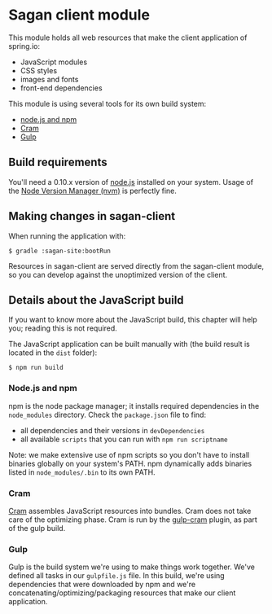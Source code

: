 # Sagan client module

This module holds all web resources that make the client application of spring.io:

* JavaScript modules
* CSS styles
* images and fonts
* front-end dependencies

This module is using several tools for its own build system:

* [node.js and npm](http://nodejs.org)
* [Cram](https://github.com/cujojs/cram)
* [Gulp](http://gulpjs.com)

## Build requirements

You'll need a 0.10.x version of [node.js](http://nodejs.org) installed on your system.
Usage of the [Node Version Manager (nvm)](https://github.com/creationix/nvm) is perfectly fine.

## Making changes in sagan-client

When running the application with:

```
$ gradle :sagan-site:bootRun
```

Resources in sagan-client are served directly from the sagan-client module, so you can develop against the
unoptimized version of the client.

## Details about the JavaScript build

If you want to know more about the JavaScript build, this chapter will help you; reading this is not required.

The JavaScript application can be built manually with (the build result is located in the `dist` folder):

```
$ npm run build
```

### Node.js and npm

npm is the node package manager; it installs required dependencies in the `node_modules` directory.
Check the `package.json` file to find:

- all dependencies and their versions in `devDependencies`
- all available `scripts` that you can run with `npm run scriptname`

Note: we make extensive use of npm scripts so you don't have to install binaries globally on your system's PATH.
npm dynamically adds binaries listed in `node_modules/.bin` to its own PATH.

### Cram

[Cram](https://github.com/cujojs/cram) assembles JavaScript resources into bundles. Cram does not take care of the
optimizing phase. Cram is run by the [gulp-cram](https://github.com/bclozel/gulp-cram) plugin, as part of the
gulp build.

### Gulp

Gulp is the build system we're using to make things work together.
We've defined all tasks in our `gulpfile.js` file.
In this build, we're using dependencies that were downloaded by npm and we're concatenating/optimizing/packaging
resources that make our client application.